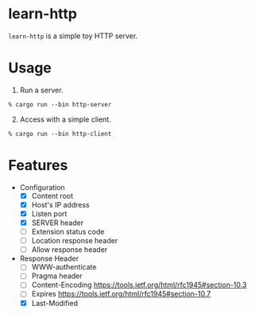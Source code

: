 # learn-http

`learn-http` is a simple toy HTTP server. 

# Usage


1. Run a server.

```
% cargo run --bin http-server
```

2. Access with a simple client.

```
% cargo run --bin http-client
```

# Features

* Configuration
  * [x] Content root
  * [x] Host's IP address
  * [x] Listen port
  * [x] SERVER header
  * [ ] Extension status code
  * [ ] Location response header
  * [ ] Allow response header

* Response Header
  * [ ] WWW-authenticate
  * [ ] Pragma header
  * [ ] Content-Encoding https://tools.ietf.org/html/rfc1945#section-10.3
  * [ ] Expires https://tools.ietf.org/html/rfc1945#section-10.7
  * [x] Last-Modified
